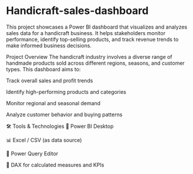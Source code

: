 # Handicraft-sales-dashboard
This project showcases a Power BI dashboard that visualizes and analyzes sales data for a handicraft business. It helps stakeholders monitor performance, identify top-selling products, and track revenue trends to make informed business decisions.

Project Overview
The handicraft industry involves a diverse range of handmade products sold across different regions, seasons, and customer types. This dashboard aims to:

Track overall sales and profit trends

Identify high-performing products and categories

Monitor regional and seasonal demand

Analyze customer behavior and buying patterns

🛠️ Tools & Technologies
🔷 Power BI Desktop

📊 Excel / CSV (as data source)

📁 Power Query Editor

🧮 DAX for calculated measures and KPIs
